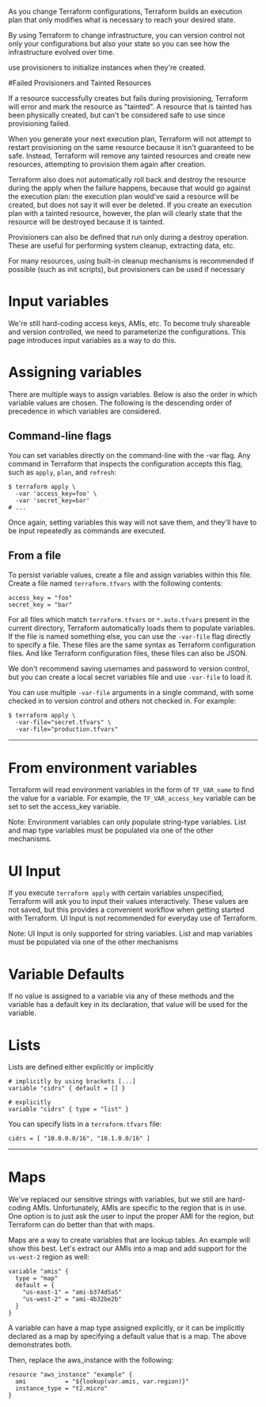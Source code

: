 As you change Terraform configurations, Terraform builds an execution plan that only modifies what is necessary to reach your desired state.

By using Terraform to change infrastructure, you can version control not only your configurations but also your state so you can see how the infrastructure evolved over time.

use provisioners to initialize instances when they're created.

#Failed Provisioners and Tainted Resources

If a resource successfully creates but fails during provisioning, Terraform will error and mark the resource as "tainted". A resource that is tainted has been physically created, but can't be considered safe to use since provisioning failed.

When you generate your next execution plan, Terraform will not attempt to restart provisioning on the same resource because it isn't guaranteed to be safe. Instead, Terraform will remove any tainted resources and create new resources, attempting to provision them again after creation.

Terraform also does not automatically roll back and destroy the resource during the apply when the failure happens, because that would go against the execution plan: the execution plan would've said a resource will be created, but does not say it will ever be deleted. If you create an execution plan with a tainted resource, however, the plan will clearly state that the resource will be destroyed because it is tainted.

Provisioners can also be defined that run only during a destroy operation. These are useful for performing system cleanup, extracting data, etc.

For many resources, using built-in cleanup mechanisms is recommended if possible (such as init scripts), but provisioners can be used if necessary

# Input variables

We're still hard-coding access keys, AMIs, etc. To become truly shareable and version controlled, we need to parameterize the configurations. This page introduces input variables as a way to do this.

# Assigning variables

There are multiple ways to assign variables. Below is also the order in which variable values are chosen. The following is the descending order of precedence in which variables are considered.

## Command-line flags 

You can set variables directly on the command-line with the -var flag. Any command in Terraform that inspects the configuration accepts this flag, such as `apply`, `plan`, and `refresh`:

```
$ terraform apply \
  -var 'access_key=foo' \
  -var 'secret_key=bar'
# ...
```
Once again, setting variables this way will not save them, and they'll have to be input repeatedly as commands are executed.

## From a file

To persist variable values, create a file and assign variables within this file. Create a file named `terraform.tfvars` with the following contents:

```
access_key = "foo"
secret_key = "bar"
```

For all files which match `terraform.tfvars` or `*.auto.tfvars` present in the current directory, Terraform automatically loads them to populate variables. If the file is named something else, you can use the `-var-file` flag directly to specify a file. These files are the same syntax as Terraform configuration files. And like Terraform configuration files, these files can also be JSON.

We don't recommend saving usernames and password to version control, but you can create a local secret variables file and use `-var-file` to load it.

You can use multiple `-var-file` arguments in a single command, with some checked in to version control and others not checked in. For example:

```
$ terraform apply \
  -var-file="secret.tfvars" \
  -var-file="production.tfvars"
```

---

# From environment variables

Terraform will read environment variables in the form of `TF_VAR_name` to find the value for a variable. For example, the `TF_VAR_access_key` variable can be set to set the access_key variable.

Note: Environment variables can only populate string-type variables. List and map type variables must be populated via one of the other mechanisms.

# UI Input

If you execute `terraform apply` with certain variables unspecified, Terraform will ask you to input their values interactively. These values are not saved, but this provides a convenient workflow when getting started with Terraform. UI Input is not recommended for everyday use of Terraform.

Note: UI Input is only supported for string variables. List and map variables must be populated via one of the other mechanisms

# Variable Defaults

If no value is assigned to a variable via any of these methods and the variable has a default key in its declaration, that value will be used for the variable.

# Lists

Lists are defined either explicitly or implicitly

```
# implicitly by using brackets [...]
variable "cidrs" { default = [] }

# explicitly
variable "cidrs" { type = "list" }
```

You can specify lists in a `terraform.tfvars` file:

```
cidrs = [ "10.0.0.0/16", "10.1.0.0/16" ]
```

---

# Maps

We've replaced our sensitive strings with variables, but we still are hard-coding AMIs. Unfortunately, AMIs are specific to the region that is in use. One option is to just ask the user to input the proper AMI for the region, but Terraform can do better than that with maps.

Maps are a way to create variables that are lookup tables. An example will show this best. Let's extract our AMIs into a map and add support for the `us-west-2` region as well:

```
variable "amis" {
  type = "map"
  default = {
    "us-east-1" = "ami-b374d5a5"
    "us-west-2" = "ami-4b32be2b"
  }
}
```
A variable can have a map type assigned explicitly, or it can be implicitly declared as a map by specifying a default value that is a map. The above demonstrates both.

Then, replace the aws_instance with the following:

```
resource "aws_instance" "example" {
  ami           = "${lookup(var.amis, var.region)}"
  instance_type = "t2.micro"
}
```
